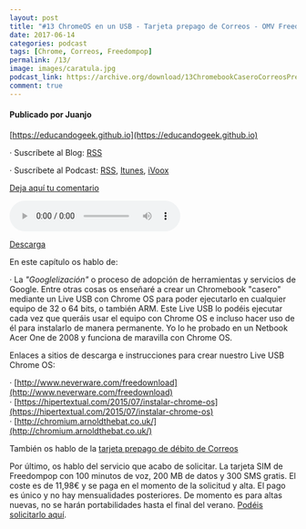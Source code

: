 ```yaml
---
layout: post
title: "#13 ChromeOS en un USB - Tarjeta prepago de Correos - OMV Freedompop"
date: 2017-06-14
categories: podcast
tags: [Chrome, Correos, Freedompop]
permalink: /13/
image: images/caratula.jpg
podcast_link: https://archive.org/download/13ChromebookCaseroCorreosPrepagoMastercardFreedompop/13-chromebook-casero-correos-prepago-mastercard-freedompop.mp3
comment: true
---
```


#### Publicado por Juanjo

[https://educandogeek.github.io](https://educandogeek.github.io)

· Suscríbete al Blog: [RSS](http://feeds.feedburner.com/educandogeekblog)

· Suscríbete al Podcast: [RSS](http://feeds.feedburner.com/educandogeek), [Itunes](https://itunes.apple.com/es/podcast/educando-geek/id1110060146?mt=2), [iVoox](https://www.ivoox.com/podcast-educando-geek_sq_f1289274_1.html)

[Deja aquí tu comentario](https://educandogeek.github.io/13/)

<audio controls>
  <source src="{{ page.podcast_link }}" type="audio/mp3">
</audio>


[Descarga][Mp3]


En este capítulo os hablo de:

· La *"Googlelización"* o proceso de adopción de herramientas y servicios de Google. Entre otras cosas os enseñaré a crear un Chromebook "casero" mediante un Live USB con Chrome OS para poder ejecutarlo en cualquier equipo de 32 o 64 bits, o también ARM. Este Live USB lo podéis ejecutar cada vez que queráis usar el equipo con Chrome OS e incluso hacer uso de él para instalarlo de manera permanente. Yo lo he probado en un Netbook Acer One de 2008 y funciona de maravilla con Chrome OS.

Enlaces a sitios de descarga e instrucciones para crear nuestro Live USB Chrome OS:

  · [http://www.neverware.com/freedownload](http://www.neverware.com/freedownload)  
  · [https://hipertextual.com/2015/07/instalar-chrome-os](https://hipertextual.com/2015/07/instalar-chrome-os)  
  · [http://chromium.arnoldthebat.co.uk/](http://chromium.arnoldthebat.co.uk/)  

También os hablo de la [tarjeta prepago de débito de Correos](https://correosprepago.es/)

Por último, os hablo del servicio que acabo de solicitar. La tarjeta SIM de Freedompop con 100 minutos de voz, 200 MB de datos y 300 SMS gratis. El coste es de 11,98€ y se paga en el momento de la solicitud y alta. El pago es único y no hay mensualidades posteriores. De momento es para altas nuevas, no se harán portabilidades hasta el final del verano. [Podéis solicitarlo aquí](https://www.freedompop.com/es).

[Mp3]: https://archive.org/download/13ChromebookCaseroCorreosPrepagoMastercardFreedompop/13-chromebook-casero-correos-prepago-mastercard-freedompop.mp3